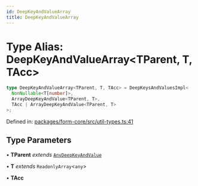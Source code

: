 ```yaml
---
id: DeepKeyAndValueArray
title: DeepKeyAndValueArray
---
```


<!-- DO NOT EDIT: this page is autogenerated from the type comments -->

# Type Alias: DeepKeyAndValueArray\<TParent, T, TAcc\>

```ts
type DeepKeyAndValueArray<TParent, T, TAcc> = DeepKeysAndValuesImpl<
  NonNullable<T[number]>,
  ArrayDeepKeyAndValue<TParent, T>,
  TAcc | ArrayDeepKeyAndValue<TParent, T>
>;
```

Defined in: [packages/form-core/src/util-types.ts:41](https://github.com/TanStack/form/blob/main/packages/form-core/src/util-types.ts#L41)

## Type Parameters

• **TParent** _extends_ [`AnyDeepKeyAndValue`](../../interfaces/anydeepkeyandvalue.md)

• **T** _extends_ `ReadonlyArray`\<`any`\>

• **TAcc**
